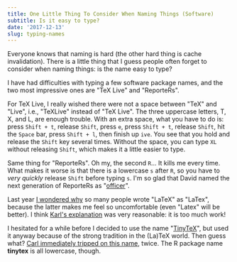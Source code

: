 ```yaml
---
title: One Little Thing To Consider When Naming Things (Software)
subtitle: Is it easy to type?
date: '2017-12-13'
slug: typing-names
---
```


Everyone knows that naming is hard (the other hard thing is cache invalidation). There is a little thing that I guess people often forget to consider when naming things: is the name easy to type?

I have had difficulties with typing a few software package names, and the two most impressive ones are "TeX Live" and "ReporteRs".

For TeX Live, I really wished there were not a space between "TeX" and "Live", i.e., "TeXLive" instead of "TeX Live". The three uppercase letters, T, X, and L, are enough trouble. With an extra space, what you have to do is: press `Shift + t`, release `Shift`, press `e`, press `Shift + t`, release `Shift`, hit the `Space` bar, press `Shift + l`, then finish up `ive`. You see that you hold and release the `Shift` key several times. Without the space, you can type `XL` without releasing `Shift`, which makes it a little easier to type.

Same thing for "ReporteRs". Oh my, the second `R`... It kills me every time. What makes it worse is that there is a lowercase `s` after `R`, so you have to _very quickly_ release `Shift` before typing `s`. I'm so glad that David named the next generation of ReporteRs as "[officer](https://cran.r-project.org/package=officer)".

Last year [I wondered why](https://tw.com/xieyihui/status/793513354199310337) so many people wrote "LaTeX" as "LaTex", because the latter makes me feel so uncomfortable (even "Latex" will be better). I think [Karl's explanation](https://tw.com/kwbroman/status/793521169471123456) was very reasonable: it is too much work!

I hesitated for a while before I decided to use the name "[TinyTeX](https://github.com/yihui/tinytex)", but used it anyway because of the strong tradition in the (La)TeX world. Then guess what? [Carl immediately tripped on this name](https://github.com/rocker-org/rocker-versioned/issues/59#issuecomment-349997655), twice. The R package name **tinytex** is all lowercase, though.
